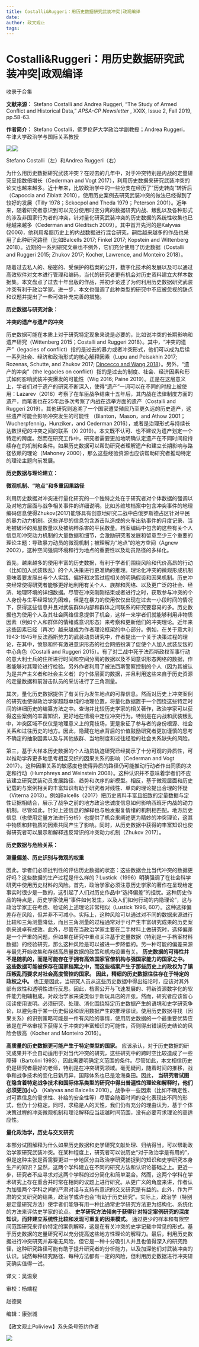 ```yaml
---
title: Costalli&Ruggeri：用历史数据研究武装冲突|政观编译
date: 
author: 政文观止
tags: 
---
```

# Costalli&Ruggeri：用历史数据研究武装冲突|政观编译


收录于合集

  

**文献来源：** Stefano Costalli and Andrea Ruggeri, “The Study of Armed Conflict
and Historical Data,” _APSA-CP Newsletter_ , XXIX, Issue 2, Fall 2019,
pp.58-63.  

  

 **作者简介：** Stefano Costalli，佛罗伦萨大学政治学副教授；Andrea Ruggeri，牛津大学政治学与国际关系教授

  

![](/images/354/2.jpeg)![](/images/354/3.jpeg)

Stefano Costalli（左）和Andrea Ruggeri（右）

  

为什么用历史数据研究武装冲突？在过去的几年中，对于冲突特别是内战的定量研究呈指数倍增长（Cederman and Vogt
2017），利用历史数据来研究武装冲突的论文也越来越多。近十年来，比较政治学中的一些分支在经历了“历史转向”转折后（Capoccia and Ziblatt
2010），使用历史案例去研究武装冲突的做法已经得到了较好的发展（Tilly 1978；Sckocpol and Theda 1979；Peterson
2001）。近年来，随着研究者意识到可以充分使用时空分离的数据研究内战、叛乱以及各种形式的涉及非国家行为者的冲突，针对量化研究武装冲突的历史数据的系统性收集也已经越来越多（Cederman
and Gleditsch 2009）。其中首开先河的是Kalyvas
(2006)，他利用希腊历史上的内战数据进行混合研究，嗣后越来越多的作品也采用了此种研究路径（比如Balcells 2017; Finkel 2017;
Kopstein and Wittenberg 2018）。近期的一系列研究文章也不例外，它们充分使用了历史数据（Costalli and Ruggeri
2015; Zhukov 2017; Kocher, Lawrence, and Monteiro 2018）。

  

随着过去私人的、秘密的、受保护的档案的公开，数字化技术的发展以及可以通过高效软件对文本进行管理和编码，当代的研究者更有机会对历史资料建立大样本数据集。本文盘点了过去十年出版的作品，并初步论述了为何利用历史数据研究武装冲突有利于政治学家。进一步，本文也强调了此种类型的研究中不应被忽视的缺点和议题并提出了一些可做补充完善的措施。

  

 **历史数据与研究对象：**

 **冲突的遗产与遗产的冲突**

  

历史数据可能在本质上对于研究特定现象来说是必要的，比如说冲突的长期影响和遗产研究（Wittenberg 2015；Costalli and Ruggeri
2018）。其中，“冲突的遗产”（legacies of
conflict）指的是过去的暴力或者冲突形式，他们可以成为后续一系列社会、经济和政治形式的核心解释因素（Lupu and Peisakhin 2017;
Rozenas, Schutte, and Zhukov 2017; [Dincecco and Wang
2018](http://mp.weixin.qq.com/s?__biz=MzI5ODY0MTQ1OA==&mid=2247484860&idx=1&sn=66824ed34e1b9f213e023a408ce5cfb8&chksm=eca3f4e1dbd47df77326041c08d79d14b1f1973020c63fb6271885f7dea450fd5ac4c36ad2cb&scene=21#wechat_redirect)）。另外，“遗产的冲突”（the
legacies on conflict）指的是过去的制度、社会、经济因素和形式如何影响武装冲突爆发的可能性（Wig 2016; Paine
2019）。正是在这层意义上，学者们对于遗产的研究不断深入，使得“遗产”一词可以在不同的时段上被使用：Lazarev（2018）考察了在车臣战争结束十五年后，其内战在法律制度方面的遗产，而笔者也在25年后多次考察了内战在选举方面的遗产（Costalli
and Ruggeri 2019）。其他研究则追溯了一个国家遭受殖民乃至更久远的历史遗产，这些遗产可能会影响冲突发生的可能性
（Blanton，Mason，and Athow 2001；Wucherpfennig，Hunziker，and Cederman
2016），或者是治理形式与持续长达数世纪的冲突之间的联系（Xi
2019）。本文既不认可、也不建议为遗产划定一个特定的跨度。然而在研究工作中，研究者需要更加地明确认定遗产在不同时间段持续存在的机制和条件。如果历史数据可以帮助研究者理解遗产和建立长期影响与路径依赖的理论（Mahoney
2000），那么这些经验资源也应该帮助研究者推动特定的理论主题向前发展。  

**历史数据与理论建立：**

 **微观机制、“地点”和多重因果路径**

  

利用历史数据对冲突进行量化研究的一个独特之处在于研究者对个体数据的强调以及对地方层面与战争相关事件的详细说明。比如苏维埃档案中包含冲突事件的地理编码信息使得Zhukov(2017)能够具有创意地研究二战中白俄罗斯德占区针对平民的暴力动力机制。这些详尽的信息包含游击队造成的火车出轨事件的月度记录、当地被破坏的房屋数量以及被纳粹杀害的平民数量。档案编码中包含的这些有关个人信息和冲突动力机制的大量数据和细节，会激励研究者发展和留意至少三个重要的理论主题：导致暴力动员的微观机制；被理解为“地点”的地方空间（Agnew
2002），这种空间强调环境和行为地点的重要性以及动员路径的多样化。  

  

首先，越来越多的使用丰富的历史数据，有利于学者们围绕风险和代价高昂的行动（比如加入武装叛乱）的个人决策进行更准确的推理。理论化冲突的微观形成机制意味着要发展出与个人实践、偏好和决策过程相关的明确假设和因果机制。历史冲突经常使得研究者能够更好地利用有关个人、族群和网络、以及更广泛的社会、经济、地理环境的详细数据。尽管在冲突刚刚结束或者进行之时，获取参与冲突的个人身份与生平经常较为困难，但是在暴力的使用仅仅出现在过去一小段时间的情况下，获得这些信息并且对武装群体内部和群体之间联系的研究要容易的多。历史数据也为使用个人及其社会网络信息提供了机会，这样一来学者们就能够利用非物质因素（例如个人和群体的情绪或意识形态）来考察和更新他们的冲突理论。近年来这些因素已经（再次）越来越成为作者理论框架的中心部分。例如，在关于意大利1943-1945年反法西斯势力的武装动员研究中，作者提出一个关于决策过程的理论，在其中，愤怒和怀有激进意识形态的社会网络扮演了促使个人加入武装反叛的中心角色（Costalli
and Ruggeri
2015）。有了对二战中死于法西斯政权军事行动的意大利士兵的住所进行时间和空间分离的数据以及不同意识形态网络的数据，作者能够对其理论进行检验。另外作者利用了被法西斯警察控制的个人（因为其被认为是共产主义者和社会主义者）的个体层面的数据，并且利用这些来自于历史资源的定量数据和前游击队员的采访进行了三角测量。

  

其次，量化历史数据提供了有关行为发生地点的可靠信息。然而对历史上冲突案例的研究也使得政治学家超越单纯的地理位置，将量化数据置于一个围绕这些特定时间的详细历史的编纂方法之中。查询并比较历史学家的相关著作，政治学家可以获得这些案例的丰富知识，更好地在情境中定位冲突行为。特别是在内战和武装叛乱中，冲突区域不仅仅是地理意义上的竞技场，更是象征了参与者的身份根源、社会关系和过往历史的地方。因此，隐藏在地点背后的价值鼓励研究者更加谨慎的思考不确定的抽象因素以及与其他族群、当地制度和过往经验的社会关系缺失的风险。

  

第三，基于大样本历史数据的个人动员轨迹研究已经揭示了十分可观的异质性，可以推动学界更多地思考相互交织的因果关系的影响（Cederman and Vogt
2017）。这种因果关系的敏感度也使得异质的路径仍可能推动行动者作出同质的决定和行动（Humphreys and Weinstein
2008）。这种认识并不意味着学者们不应该建立研究武装动员发展路径、趋势和次序的新模型。相反，基于微观层面和历史记载的与案例相关的丰富知识有助于研究者对线性、单向的理论提出合理的怀疑（Viterna
2013）。例如Balcells（2017）把历史资料丰富且细致的定量数据与定性证据相结合，展示了战争之前的地方政治忠诚度信息如何影响西班牙内战的动力机制。尽管如此，针对上述信息的解释也与触发报复情绪的机制相匹配。地方历史信息（也使用定量方法进行分析）也提供了机会来阐述更为精妙的冲突理论，这其中物质和非物质的因素共同产生了影响。同时，从历史数据中获得的丰富知识也使得研究者可以展示和解释违反常识的冲突动力机制（Zhukov
2017）。

**历史数据与危险关系：**

 **测量偏差、历史识别与微观的权重**

  

因此，学者们必须批判性的评估历史数据的状态：这些数据会比当代冲突的数据更好吗？这些数据的生产过程是什么样的？Lustick（1996）明确强调了在社会科学研究中使用历史材料的风险。首先，政治学家必须注意历史学家的著作在呈现给定事实时很少是一致的，这引起了人们对历史作品中“选择偏差”的担忧。这种历史作品的特点是，历史学家使用“事件如何发生，以及人们如何行动的内隐理论”，这与政治学家正在考虑、验证的上述理论非常相似（Lustick
1996,
607）。这种选择偏差存在风险，但并非不可减小。实际上，这种风险可以通过对不同的数据来源进行比较和三角测量降低，而且三角测量的过程通常对于可产生丰富研究成果的历史案例来说卓有成效。此外，尽管在当政治学家主要在二手材料上做研究时，选择偏差是一个严重的问题，但如果在研究中重点关注基于定量数据（特别是一手档案材料数据）的经验研究，那么这种风险是可以被进一步降低的。另一种可能的偏差来源与最先开始收集和存储高质量数据的政策和机构设置有关。
**历史数据的可得性并不是随机的，而是可能存在于拥有高效国家官僚机构与强国家能力的国家之中。**
**这些数据可能被保存在国家档案之中，而这些档案产生于那些历史上的政权为了镇压叛乱而要求对社会高度管控的国家。**
**因此，精细的历史数据往往存在于特定的政权之中。**
也正是因此，当研究人员从这些历史数据中得出结论时，应该对其外部有效性和透明性进行反思。因此，档案公开与飞速发展的、将新资源数字化的软件能力相辅相成，对政治学家来说类似于新玩具店的开张。然而，研究者应该留心阅读使用说明。必须研究、处理、消化围绕特定历史数据产生的语境和史学研究争论，以避免由于某一历史假设和误用数据产生的推理谬误。使用历史数据寻找（因果关系）的识别策略可能是一件有风险的事情，使用历史数据的一个最重要优势应该是在严格审视下获得关于冲突的丰富知识的可能性，否则得出错误历史结论的风险会很高（Kocher
and Monteiro 2016）。  

  

 **高质量的历史数据更可能产生于特定类型的国家。**
应该承认，对于历史数据的研究成果并不会自动适用于对当代冲突的研究，这些研究中的跨时空比较造成了一些障碍（Bartolini
1993），因此需要明确定义范围的条件。尽管如此，本文相信历史仍是研究者最好的老师，特别是在冲突研究领域。毫无疑问，随着时间的推移，战争和战争技术的变化日新月异，国际体系也已是沧海桑田。因此，
**当研究者试图在隐含着特定战争技术和国际体系类型的研究中得出普遍性的理论和解释时，他们必须更加小心** （Kalyvas and Balcells
2010）。战争中一些因素（比如不确定性、对可靠信息的需求性、补给的安全性等）尽管会随着时间的变化表现出不同的形式，但仍十分稳定。同时，求稳是人的天性，我们仍有充分的理由认为，基于个体决策过程的冲突微观机制和理论解释应当超越时间范围，没有必要苛求理论的高适应性。

  

 **量化政治学，历史与交叉研究**

本部分试图解释为什么如果历史数据和史学研究文献处理、归纳得当，可以帮助政治学家研究武装冲突。在某种程度上，研究者可以说历史“对于政治学是有用的”，但是这种主张是否需要更进一步地区分由政治学研究捕捉到的知识和史学研究本身生产的知识？显然，这两个学科建立在不同的研究方法和认识论基础之上。更近一步，研究者不应寻求对这两个学科的过分简化和简单混合。然而，这两个学科在学术研究上存在重合并时常在相同的议题上进行研究。从更广义的角度来讲，作者认为加强两个学科之间的严肃对话与支持有意识的交叉研究是有益的。此外，作为严肃的交叉研究的结果，政治学或许也会“有助于历史研究”。实际上，政治学（特别是定量研究方法）使学者们能够有用一种比通常史学研究方法更为结构化、系统化的方法来评估史学家的论点。
**史学研究方法倾向于获得针对特定案例研究的深度知识，而非建立系统性比较和发现可重复的因果模式。**
通过更少的样本和有限空间范围研究来评价特定的案例解释，这是在有关冲突的史学记载中常见的形式。基于历史数据的定量研究可以充分提高这些地方性理论的解释力。最后，利用历史数据进行冲突研究并非毫无风险，但它是一种十分吸引人并且也值得深入的研究路径，这种研究路径可能有助于提升研究者的分析能力，以及加深他们对武装冲突的认识。诚然每种研究路径、每种方法都有一定的风险，但利用历史数据进行冲突研究确实值得一试。

  

译文：吴温泉

审校：杨端程

赵德昊

编辑：康张城

  

【政文观止Poliview】系头条号签约作者

  

![](/images/354/4.jpeg)

  

